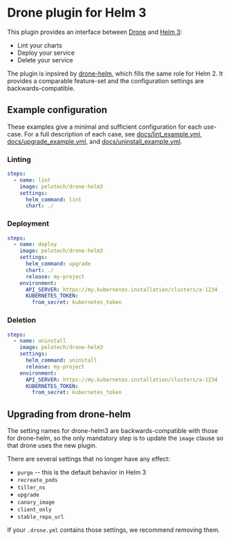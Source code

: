 # Drone plugin for Helm 3

This plugin provides an interface between [Drone](https://drone.io/) and [Helm 3](https://github.com/kubernetes/helm):

* Lint your charts
* Deploy your service
* Delete your service

The plugin is inpsired by [drone-helm](https://github.com/ipedrazas/drone-helm), which fills the same role for Helm 2. It provides a comparable feature-set and the configuration settings are backwards-compatible.

## Example configuration

These examples give a minimal and sufficient configuration for each use-case. For a full description of each case, see [docs/lint_example.yml](docs/lint_example.yml), [docs/upgrade_example.yml](docs/upgrade_example.yml), and [docs/uninstall_example.yml](docs/uninstall_example.yml).

### Linting

```yaml
steps:
  - name: lint
    image: pelotech/drone-helm3
    settings:
      helm_command: lint
      chart: ./
```

### Deployment

```yaml
steps:
  - name: deploy
    image: pelotech/drone-helm3
    settings:
      helm_command: upgrade
      chart: ./
      release: my-project
    environment:
      API_SERVER: https://my.kubernetes.installation/clusters/a-1234
      KUBERNETES_TOKEN:
        from_secret: kubernetes_token
```

### Deletion

```yaml
steps:
  - name: uninstall
    image: pelotech/drone-helm3
    settings:
      helm_command: uninstall
      release: my-project
    environment:
      API_SERVER: https://my.kubernetes.installation/clusters/a-1234
      KUBERNETES_TOKEN:
        from_secret: kubernetes_token
```

## Upgrading from drone-helm

The setting names for drone-helm3 are backwards-compatible with those for drone-helm, so the only mandatory step is to update the `image` clause so that drone uses the new plugin.

There are several settings that no longer have any effect:

* `purge` -- this is the default behavior in Helm 3
* `recreate_pods`
* `tiller_ns`
* `upgrade`
* `canary_image`
* `client_only`
* `stable_repo_url`

If your `.drone.yml` contains those settings, we recommend removing them.
